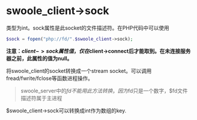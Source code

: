 # swoole_client->sock

类型为int。sock属性是此socket的文件描述符。在PHP代码中可以使用
```php
$sock = fopen("php://fd/".$swoole_client->sock); 
```
__注意：$client->sock属性值，仅在$client->connect后才能取到。在未连接服务器之前，此属性的值为null。__

将swoole_client的socket转换成一个stream socket。可以调用fread/fwrite/fclose等函数进程操作。  
> swoole_server中的$fd不能用此方法转换，因为$fd只是一个数字，$fd文件描述符属于主进程  

$swoole_client->sock可以转换成int作为数组的key.

